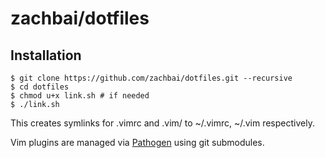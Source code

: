 # zachbai/dotfiles

## Installation

```
$ git clone https://github.com/zachbai/dotfiles.git --recursive
$ cd dotfiles
$ chmod u+x link.sh # if needed
$ ./link.sh
```

This creates symlinks for .vimrc and .vim/ to ~/.vimrc, ~/.vim respectively.

Vim plugins are managed via [Pathogen](https://github.com/tpope/vim-pathogen) using git submodules.
